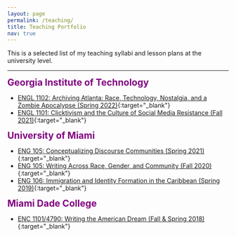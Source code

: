 ```yaml
---
layout: page
permalink: /teaching/
title: Teaching Portfolio
nav: true
---
```


This is a selected list of my teaching syllabi and lesson plans at the university level. 

---

<span style="color:purple; font-size:1.5em">**Georgia Institute of Technology**</span>

- [ENGL 1102: Archiving Atlanta: Race, Technology, Nostalgia, and a Zombie Apocalypse (Spring 2022)](/assets/pdf/syllabi/gt_eng1102_spring22.pdf){:target="\_blank"}
- [ENGL 1101: Clicktivism and the Culture of Social Media Resistance (Fall 2021)](/assets/pdf/syllabi/gt_eng1101_fall21.pdf){:target="\_blank"}

<span style="color:purple; font-size:1.5em">**University of Miami**</span>

- [ENG 105: Conceptualizing Discourse Communities (Spring 2021)](/assets/pdf/syllabi/um_eng105_spring21.pdf){:target="\_blank"}
- [ENG 105: Writing Across Race, Gender, and Community (Fall 2020)](/assets/pdf/syllabi/um_eng105_fall20.pdf){:target="\_blank"}
- [ENG 106: Immigration and Identity Formation in the Caribbean (Spring 2019)](/assets/pdf/syllabi/um_eng105_spring19.pdf){:target="\_blank"}

<span style="color:purple; font-size:1.5em">**Miami Dade College**</span>

- [ENC 1101/4790: Writing the American Dream (Fall & Spring 2018)](/assets/pdf/syllabi/mdc_enc1101_fall18.pdf){:target="\_blank"}